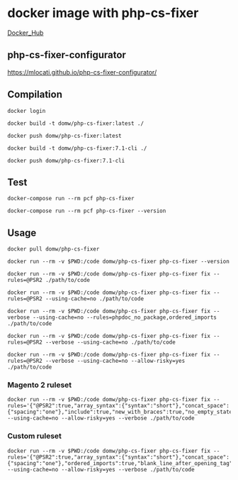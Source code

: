 # docker image with php-cs-fixer

[Docker_Hub](https://hub.docker.com/r/domw/php-cs-fixer)

## php-cs-fixer-configurator

https://mlocati.github.io/php-cs-fixer-configurator/

## Compilation

    docker login

    docker build -t domw/php-cs-fixer:latest ./

    docker push domw/php-cs-fixer:latest

    docker build -t domw/php-cs-fixer:7.1-cli ./

    docker push domw/php-cs-fixer:7.1-cli 

## Test

    docker-compose run --rm pcf php-cs-fixer

    docker-compose run --rm pcf php-cs-fixer --version

## Usage
    
    docker pull domw/php-cs-fixer

    docker run --rm -v $PWD:/code domw/php-cs-fixer php-cs-fixer --version
    
    docker run --rm -v $PWD:/code domw/php-cs-fixer php-cs-fixer fix --rules=@PSR2 ./path/to/code

    docker run --rm -v $PWD:/code domw/php-cs-fixer php-cs-fixer fix --rules=@PSR2 --using-cache=no ./path/to/code
    
    docker run --rm -v $PWD:/code domw/php-cs-fixer php-cs-fixer fix --verbose --using-cache=no --rules=phpdoc_no_package,ordered_imports ./path/to/code

    docker run --rm -v $PWD:/code domw/php-cs-fixer php-cs-fixer fix --rules=@PSR2 --verbose --using-cache=no ./path/to/code

    docker run --rm -v $PWD:/code domw/php-cs-fixer php-cs-fixer fix --rules=@PSR2 --verbose --using-cache=no --allow-risky=yes ./path/to/code    

### Magento 2 ruleset

    docker run --rm -v $PWD:/code domw/php-cs-fixer php-cs-fixer fix --rules='{"@PSR2":true,"array_syntax":{"syntax":"short"},"concat_space":{"spacing":"one"},"include":true,"new_with_braces":true,"no_empty_statement":true,"no_extra_consecutive_blank_lines":true,"no_leading_import_slash":true,"no_leading_namespace_whitespace":true,"no_multiline_whitespace_around_double_arrow":true,"no_multiline_whitespace_before_semicolons":true,"no_singleline_whitespace_before_semicolons":true,"no_trailing_comma_in_singleline_array":true,"no_unused_imports":true,"no_whitespace_in_blank_line":true,"object_operator_without_whitespace":true,"ordered_imports":true,"standardize_not_equals":true,"ternary_operator_spaces":true,"phpdoc_no_package":true}' --using-cache=no --allow-risky=yes --verbose ./path/to/code

### Custom ruleset

    docker run --rm -v $PWD:/code domw/php-cs-fixer php-cs-fixer fix --rules='{"@PSR2":true,"array_syntax":{"syntax":"short"},"concat_space":{"spacing":"one"},"ordered_imports":true,"blank_line_after_opening_tag":true,"comment_to_phpdoc":true,"ereg_to_preg":true,"fully_qualified_strict_types":true,"include":true,"linebreak_after_opening_tag":true,"logical_operators":true,"no_blank_lines_after_phpdoc":true,"no_empty_comment":true,"no_empty_phpdoc":true,"no_empty_statement":true,"no_extra_consecutive_blank_lines":true,"no_leading_import_slash":true,"no_leading_namespace_whitespace":true,"no_php4_constructor":true,"no_unused_imports":true,"no_useless_else":true,"no_useless_return":true,"normalize_index_brace":true,"phpdoc_add_missing_param_annotation":true,"phpdoc_annotation_without_dot":true,"phpdoc_indent":true,"phpdoc_inline_tag":true,"phpdoc_no_access":true,"phpdoc_order":true,"phpdoc_return_self_reference":true,"phpdoc_scalar":true,"phpdoc_single_line_var_spacing":true,"phpdoc_to_comment":true,"phpdoc_trim":true,"phpdoc_types_order":true,"phpdoc_types":true,"phpdoc_var_without_name":true,"protected_to_private":true,"short_scalar_cast":true,"standardize_not_equals":true,"string_line_ending":true,"ternary_operator_spaces":true,"whitespace_after_comma_in_array":true,"phpdoc_no_package":true}' --using-cache=no --allow-risky=yes --verbose ./path/to/code
